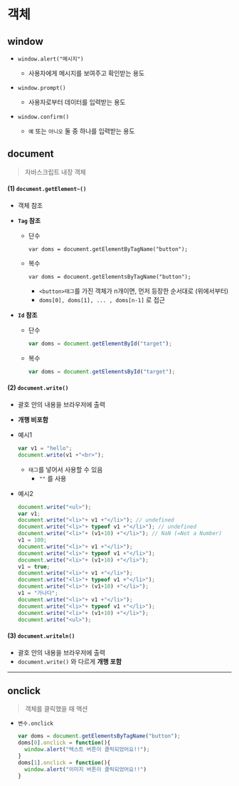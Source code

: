 # 객체

## window

* `window.alert("메시지")` 
  * 사용자에게 메시지를 보여주고 확인받는 용도

* `window.prompt()`
  * 사용자로부터 데이터를 입력받는 용도
* `window.confirm()`
  * `예` 또는 `아니오` 둘 중 하나를 입력받는 용도

## document

> 자바스크립트 내장 객체

#### (1) `document.getElement~()`

* 객체 참조

* **`Tag` 참조**

  * 단수

    ```
    var doms = document.getElementByTagName("button");
    ```

  * 복수

    ```
    var doms = document.getElementsByTagName("button");
    ```

    * `<button>태그`를 가진 객체가 n개이면, 먼저 등장한 순서대로 (위에서부터)
    * `doms[0], doms[1], ... , doms[n-1]` 로 접근

* **`Id` 참조**

  * 단수

    ```javascript
    var doms = document.getElementById("target");
    ```

  * 복수

    ```javascript
    var doms = document.getElementsById("target");
    ```



#### (2) `document.write()`

* 괄호 안의 내용을 브라우저에 출력

* **개행 비포함**

* 예시1

  ```javascript
  var v1 = "hello";
  document.write(v1 +"<br>");
  ```

  * `태그`를 넣어서 사용할 수 있음
    * `""` 를 사용

* 예시2

  ```javascript
  document.write("<ul>");
  var v1;
  document.write("<li>"+ v1 +"</li>"); // undefined
  document.write("<li>"+ typeof v1 +"</li>"); // undefined
  document.write("<li>"+ (v1+10) +"</li>"); // NaN (=Not a Number)
  v1 = 100;
  document.write("<li>"+ v1 +"</li>");
  document.write("<li>"+ typeof v1 +"</li>");
  document.write("<li>"+ (v1+10) +"</li>");
  v1 = true;
  document.write("<li>"+ v1 +"</li>");
  document.write("<li>"+ typeof v1 +"</li>");
  document.write("<li>"+ (v1+10) +"</li>");
  v1 = "가나다";
  document.write("<li>"+ v1 +"</li>");	
  document.write("<li>"+ typeof v1 +"</li>");
  document.write("<li>"+ (v1+10) +"</li>");
  document.write("<ul>");
  ```



#### (3) `document.writeln()`

* 괄호 안의 내용을 브라우저에 출력
* `document.write()` 와 다르게 **개행 포함**



---



## onclick

> 객체를 클릭했을 때 액션

* `변수.onclick`

  ```javascript
  var doms = document.getElementsByTagName("button");
  doms[0].onclick = function(){
  	window.alert("텍스트 버튼이 클릭되었어요!!"); 
  }
  doms[1].onclick = function(){
  	window.alert("이미지 버튼이 클릭되었어요!!")
  }
  ```

